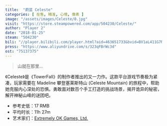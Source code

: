 ```yaml
---
title:  "蔚蓝 Celeste"
categories: [ 在售, 精准, 心境, 像素 ]
image: "/assets/images/Celeste/0.jpg"
visit: "https://store.steampowered.com/app/504230/Celeste/"
author: "Player 2"
date: "2018-01-25"
steam: "504230"
bili: "//player.bilibili.com/player.html?aid=463651733&bvid=BV1aL411G7NF&cid=428349556&page=2"
press: "https://www.aliyundrive.com/s/323qFBrWc3d"
ost: "75137375"
---
```


> 山就在那里…

《Celeste》是《TowerFall》的制作者推出的又一力作。这款平台游戏节奏极为紧凑，玩家需要在 Madeline 攀登塞莱斯特山 (Celeste Mountain) 的旅程中，帮助她克服内心深处的恐惧。勇敢面对数百个手工打造的挑战场景，揭开诡异的秘密，解开神秘山峰的谜团吧。

- 参考史低：17 RMB
- 平均时长：11h 27m
- 艺术家们：[Extremely OK Games, Ltd.](https://exok.com/index.html)